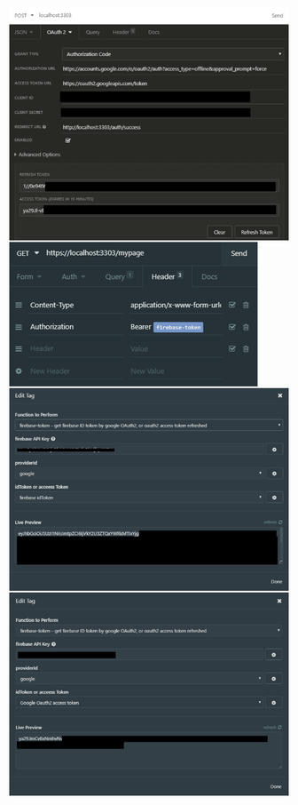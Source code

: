 
![img1](./screenShot/img1.png)
![img2](./screenShot/img2.png)
![img3](./screenShot/img3.png)
![img4](./screenShot/img4.png)

